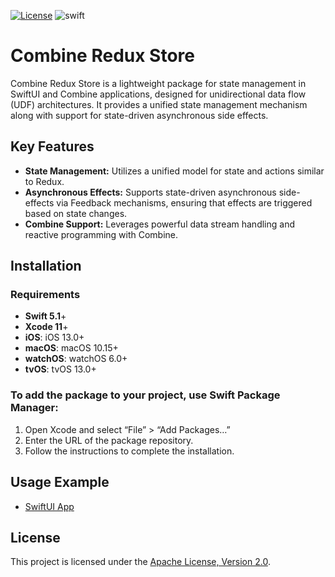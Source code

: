 [![License](https://img.shields.io/github/license/silkodenis/combine-redux-store.svg)](https://github.com/silkodenis/combine-redux-store/blob/main/LICENSE)
![swift](https://github.com/silkodenis/combine-redux-store/actions/workflows/swift.yml/badge.svg?branch=main)

# Combine Redux Store

Combine Redux Store is a lightweight package for state management in SwiftUI and Combine applications, designed for unidirectional data flow (UDF) architectures. It provides a unified state management mechanism along with support for state-driven asynchronous side effects.

## Key Features

- **State Management:** Utilizes a unified model for state and actions similar to Redux.
- **Asynchronous Effects:** Supports state-driven asynchronous side-effects via Feedback mechanisms, ensuring that effects are triggered based on state changes.
- **Combine Support:** Leverages powerful data stream handling and reactive programming with Combine.

## Installation

### Requirements

- **Swift 5.1**+
- **Xcode 11**+
- **iOS**: iOS 13.0+
- **macOS**: macOS 10.15+
- **watchOS**: watchOS 6.0+
- **tvOS**: tvOS 13.0+

### To add the package to your project, use Swift Package Manager:

1. Open Xcode and select “File” > “Add Packages…”
2. Enter the URL of the package repository.
3. Follow the instructions to complete the installation.

## Usage Example

- [SwiftUI App](https://github.com/silkodenis/swiftui-moviesdb-redux-app)

## License
This project is licensed under the [Apache License, Version 2.0](LICENSE).
